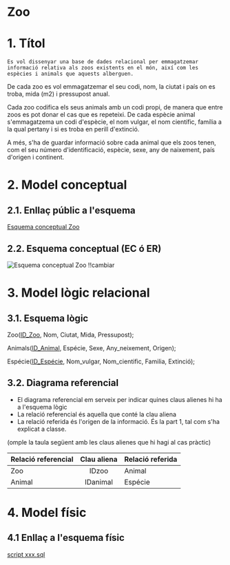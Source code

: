# Zoo

# 1. Títol

`Es vol dissenyar una base de dades relacional per emmagatzemar informació relativa als zoos existents en el món, així com les espècies i animals que aquests alberguen.`

De cada zoo es vol emmagatzemar el seu codi, nom, la ciutat i país on es troba, mida (m2) i pressupost anual.

Cada zoo codifica els seus animals amb un codi propi, de manera que entre zoos es pot donar el cas que es repeteixi.
De cada espècie animal s'emmagatzema un codi d'espècie, el nom vulgar, el nom científic, família a la qual pertany i si es troba en perill d'extinció.

A més, s'ha de guardar informació sobre cada animal que els zoos tenen, com el seu número d'identificació, espècie, sexe, any de naixement, país d'origen i continent.

# 2. Model conceptual
## 2.1. Enllaç públic a l'esquema
[Esquema conceptual Zoo](https://drive.google.com/file/d/1-GzLIcJ9C7hjSfQH5Yqb3SyIVP_u--PC/view?usp=sharing)

## 2.2. Esquema conceptual (EC ó ER)
  ![Esquema conceptual Zoo](zoo-.png)
  !!cambiar
 
# 3. Model lògic relacional

## 3.1. Esquema lògic

Zoo(<ins>ID_Zoo</ins>, Nom, Ciutat, Mida, Pressupost);

Animals(<ins>ID_Animal</ins>, Espécie, Sexe, Any_neixement, Origen);

Espécie(<ins>ID_Espécie</ins>, Nom_vulgar, Nom_cientific, Familia, Extinció);


## 3.2. Diagrama referencial

* El diagrama referencial em serveix per indicar quines claus alienes hi ha a l'esquema lògic  
* La relació referencial és aquella que conté la clau aliena  
* La relació referida és l'origen de la informació. És la part 1, tal com s'ha explicat a classe.

(omple la taula següent amb les claus alienes que hi hagi al cas pràctic)

Relació referencial|Clau aliena|Relació referida
-|:-:|-
Zoo|IDzoo|Animal
Animal|IDanimal|Espécie

# 4. Model físic
## 4.1 Enllaç a l'esquema físic

[script xxx.sql](./path/to/script.sql)